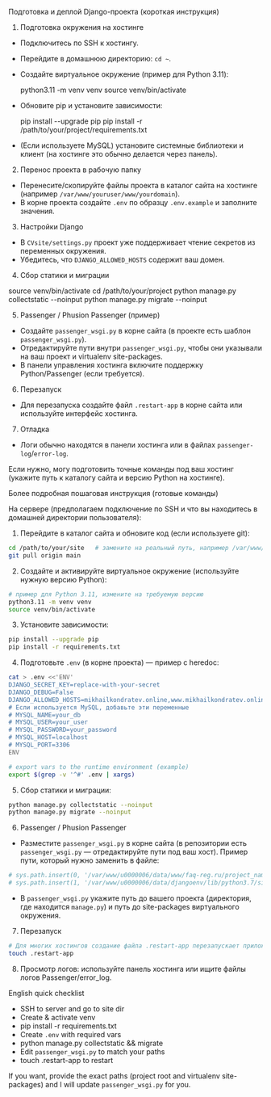 Подготовка и деплой Django-проекта (короткая инструкция)

1) Подготовка окружения на хостинге

- Подключитесь по SSH к хостингу.
- Перейдите в домашнюю директорию: `cd ~`.
- Создайте виртуальное окружение (пример для Python 3.11):

  python3.11 -m venv venv
  source venv/bin/activate

- Обновите pip и установите зависимости:

  pip install --upgrade pip
  pip install -r /path/to/your/project/requirements.txt

- (Если используете MySQL) установите системные библиотеки и клиент (на хостинге это обычно делается через панель).

2) Перенос проекта в рабочую папку

- Перенесите/скопируйте файлы проекта в каталог сайта на хостинге (например `/var/www/youruser/www/yourdomain`).
- В корне проекта создайте `.env` по образцу `.env.example` и заполните значения.

3) Настройки Django

- В `CVsite/settings.py` проект уже поддерживает чтение секретов из переменных окружения.
- Убедитесь, что `DJANGO_ALLOWED_HOSTS` содержит ваш домен.

4) Сбор статики и миграции

  source venv/bin/activate
  cd /path/to/your/project
  python manage.py collectstatic --noinput
  python manage.py migrate --noinput

5) Passenger / Phusion Passenger (пример)

- Создайте `passenger_wsgi.py` в корне сайта (в проекте есть шаблон `passenger_wsgi.py`).
- Отредактируйте пути внутри `passenger_wsgi.py`, чтобы они указывали на ваш проект и virtualenv site-packages.
- В панели управления хостинга включите поддержку Python/Passenger (если требуется).

6) Перезапуск

- Для перезапуска создайте файл `.restart-app` в корне сайта или используйте интерфейс хостинга.

7) Отладка

- Логи обычно находятся в панели хостинга или в файлах `passenger-log`/`error-log`.

Если нужно, могу подготовить точные команды под ваш хостинг (укажите путь к каталогу сайта и версию Python на хостинге).

Более подробная пошаговая инструкция (готовые команды)

На сервере (предполагаем подключение по SSH и что вы находитесь в домашней директории пользователя):

1) Перейдите в каталог сайта и обновите код (если используете git):

```bash
cd /path/to/your/site   # замените на реальный путь, например /var/www/u123456/data/www/mikhailkondratev.ru
git pull origin main
```

2) Создайте и активируйте виртуальное окружение (используйте нужную версию Python):

```bash
# пример для Python 3.11, измените на требуемую версию
python3.11 -m venv venv
source venv/bin/activate
```

3) Установите зависимости:

```bash
pip install --upgrade pip
pip install -r requirements.txt
```

4) Подготовьте `.env` (в корне проекта) — пример с heredoc:

```bash
cat > .env <<'ENV'
DJANGO_SECRET_KEY=replace-with-your-secret
DJANGO_DEBUG=False
DJANGO_ALLOWED_HOSTS=mikhailkondratev.online,www.mikhailkondratev.online,mikhailkondratev.ru,www.mikhailkondratev.ru
# Если используется MySQL, добавьте эти переменные
# MYSQL_NAME=your_db
# MYSQL_USER=your_user
# MYSQL_PASSWORD=your_password
# MYSQL_HOST=localhost
# MYSQL_PORT=3306
ENV

# export vars to the runtime environment (example)
export $(grep -v '^#' .env | xargs)
```

5) Сбор статики и миграции:

```bash
python manage.py collectstatic --noinput
python manage.py migrate --noinput
```

6) Passenger / Phusion Passenger

- Разместите `passenger_wsgi.py` в корне сайта (в репозитории есть `passenger_wsgi.py` — отредактируйте пути под ваш хост). Пример пути, который нужно заменить в файле:

```py
# sys.path.insert(0, '/var/www/u0000006/data/www/faq-reg.ru/project_name')
# sys.path.insert(1, '/var/www/u0000006/data/djangoenv/lib/python3.7/site-packages')
```

- В `passenger_wsgi.py` укажите путь до вашего проекта (директория, где находится `manage.py`) и путь до site-packages виртуального окружения.

7) Перезапуск

```bash
# Для многих хостингов создание файла .restart-app перезапускает приложение
touch .restart-app
```

8) Просмотр логов: используйте панель хостинга или ищите файлы логов Passenger/error_log.

English quick checklist

- SSH to server and go to site dir
- Create & activate venv
- pip install -r requirements.txt
- Create `.env` with required vars
- python manage.py collectstatic && migrate
- Edit `passenger_wsgi.py` to match your paths
- touch .restart-app to restart

If you want, provide the exact paths (project root and virtualenv site-packages) and I will update `passenger_wsgi.py` for you.